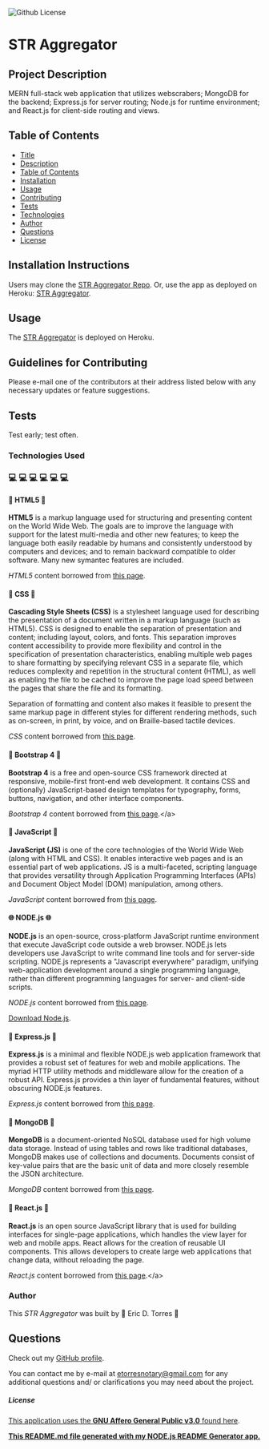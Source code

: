 
![Github License](https://img.shields.io/badge/License-GNU_Affero_General_Public_v3.0-brightgreen)

# STR Aggregator

## Project Description

MERN full-stack web application that utilizes webscrabers; MongoDB for the backend; Express.js for server routing; Node.js for runtime environment; and React.js for client-side routing and views.

## Table of Contents

* [Title](#project-title)
* [Description](#project-description)
* [Table of Contents](#table-of-contents)
* [Installation](#installation-instructions)
* [Usage](#usage)
* [Contributing](#guidelines-for-contributing)
* [Tests](#tests)
* [Technologies](#technologies-used)
* [Author](#author)
* [Questions](#questions)
* [License](#license)

## Installation Instructions

Users may clone the [STR Aggregator Repo](https://github.com/etorres-revature/Pointy_Goblins).  Or, use the app as deployed on Heroku: [STR Aggregator](https://quiet-tor-69912.herokuapp.com/).

## Usage 

The [STR Aggregator](https://quiet-tor-69912.herokuapp.com/) is deployed on Heroku.

## Guidelines for Contributing

Please e-mail one of the contributors at their address listed below with any necessary updates or feature suggestions.

## Tests

Test early; test often.

### Technologies Used 
### :computer: :computer: :computer: :computer: :computer: :computer: 

#### :memo: HTML5 :memo:

**HTML5** is a markup language used for structuring and presenting content on the World Wide Web.  The goals are to improve the language with support for the latest multi-media and other new features; to keep the language both easily readable by humans and consistently understood by computers and devices; and to remain backward compatible to older software.  Many new symantec features are included.

*HTML5* content borrowed from <a target="_blank" rel="noopener noreferrer">[this page](https://en.wikipedia.org/wiki/HTML5).</a>

#### :art: CSS :art:

**Cascading Style Sheets (CSS)** is a stylesheet language used for describing the presentation of a document written in a markup language (such as HTML5).  CSS is designed to enable the separation of presentation and content; including layout, colors, and fonts.  This separation improves content accessibility to provide more flexibility and control in the specification of presentation characteristics, enabling multiple web pages to share formatting by specifying relevant CSS in a separate file, which reduces complexity and repetition in the structural content (HTML), as well as enabling the file to be cached to improve the page load speed between the pages that share the file and its formatting.

Separation of formatting and content also makes it feasible to present the same markup page in different styles for different rendering methods, such as on-screen, in print, by voice, and on Braille-based tactile devices. 

*CSS* content borrowed from <a target="_blank" rel="noopener noreferrer">[this page](https://en.wikipedia.org/wiki/Cascading_Style_Sheets).</a>

#### :shoe: Bootstrap 4 :shoe:

**Bootstrap 4** is a free and open-source CSS framework directed at responsive, mobile-first front-end web development. It contains CSS and (optionally) JavaScript-based design templates for typography, forms, buttons, navigation, and other interface components.

_Bootstrap 4_ content borrowed from <a target="_blank" rel="noopener noreferrer">[this page](https://en.wikipedia.org/wiki/Bootstrap_(front-end_framework)).</a>

#### :sparkler: JavaScript :sparkler:

**JavaScript (JS)** is one of the core technologies of the World Wide Web (along with HTML and CSS). It enables interactive web pages and is an essential part of web applications.  JS is a multi-faceted, scripting language that provides versatility through Application Programming Interfaces (APIs) and Document Object Model (DOM) manipulation, among others.

*JavaScript* content borrowed from <a target="_blank" rel="noopener noreferrer">[this page](https://en.wikipedia.org/wiki/JavaScript).</a>

#### :globe_with_meridians: NODE.js :globe_with_meridians:

**NODE.js** is an open-source, cross-platform JavaScript runtime environment that execute JavaScript code outside a web browser.  NODE.js lets developers use JavaScript to write command line tools and for server-side scripting.  NODE.js represents a "Javascript everywhere" paradigm, unifying web-application development around a single programming language, rather than different programming languages for server- and client-side scripts.  

*NODE.js* content borrowed from <a target="_blank" rel="noopener noreferrer">[this page](https://en.wikipedia.org/wiki/Node.js).</a>

[Download Node.js](https://nodejs.org/en/).

#### :satellite: Express.js :satellite:

**Express.js** is a minimal and flexible NODE.js web application framework that provides a robust set of features for web and mobile applications. The myriad HTTP utility methods and middleware allow for the creation of a robust API. Express.js provides a thin layer of fundamental features, without obscuring NODE.js features.

_Express.js_ content borrowed from <a target="_blank" rel="noopener noreferrer">[this page](https://expressjs.com/).</a>

#### :japanese_ogre: MongoDB :japanese_ogre:

**MongoDB** is a document-oriented NoSQL database used for high volume data storage. Instead of using tables and rows like traditional databases, MongoDB makes use of collections and documents. Documents consist of key-value pairs that are the basic unit of data and more closely resemble the JSON architecture.

_MongoDB_ content borrowed from <a target="_blank" rel="noopener noreferrer">[this page](https://www.guru99.com/what-is-mongodb.html#:~:text=MongoDB%20is%20a%20document%2Doriented,use%20of%20collections%20and%20documents.&text=Collections%20contain%20sets%20of%20documents,equivalent%20of%20relational%20database%20tables).</a>

#### :dizzy: React.js :dizzy:

**React.js** is an open source JavaScript library that is used for building interfaces for single-page applications, which handles the view layer for web and mobile apps.  React allows for the creation of reusable UI components.  This allows developers to create large web applications that change data, without reloading the page.

*React.js* content borrowed from <a target="_blank" rel="noopener noreferrer">[this page](https://www.c-sharpcorner.com/article/what-and-why-reactjs/#:~:text=It's%20used%20for%20handling%20the,to%20create%20reusable%20UI%20components.&text=React%20allows%20developers%20to%20create,fast%2C%20scalable%2C%20and%20simple.).</a>

### Author 

This *STR Aggregator* was built by :green_heart: Eric D. Torres :green_heart:

## Questions

Check out my [GitHub profile](https://github.com/etorres-revature).

You can contact me by e-mail at etorresnotary@gmail.com for any additional questions and/ or clarifications you may need about the project.

##### License

[This application uses the **GNU Affero General Public v3.0** found here](./LICENSE).

**[This README.md file generated with my NODE.js README Generator app.](https://github.com/etorres-revature/NODEjs_README.md_Generator)**
